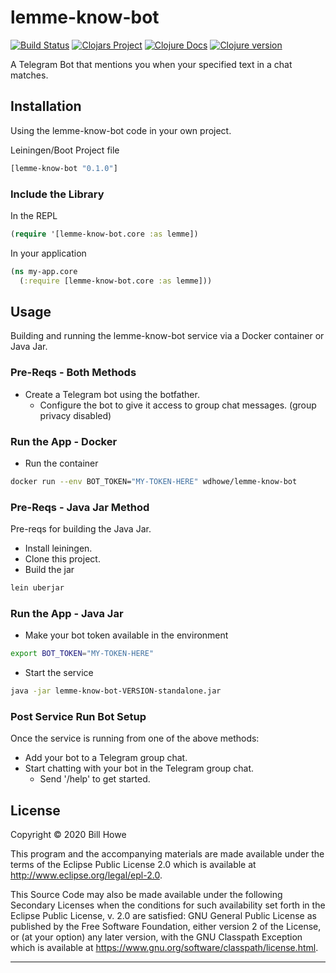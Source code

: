 # lemme-know-bot

[![Build Status][gh-actions-badge]][gh-actions] [![Clojars Project][clojars-badge]][clojars] [![Clojure Docs][cljdoc-badge]][cljdoc-link] [![Clojure version][clojure-v]](project.clj)

A Telegram Bot that mentions you when your specified text in a chat matches.

## Installation

Using the lemme-know-bot code in your own project.

Leiningen/Boot Project file

```clojure
[lemme-know-bot "0.1.0"]
```

### Include the Library

In the REPL

```clojure
(require '[lemme-know-bot.core :as lemme])
```

In your application

```clojure
(ns my-app.core
  (:require [lemme-know-bot.core :as lemme]))
```

## Usage

Building and running the lemme-know-bot service via a Docker container or Java Jar.

### Pre-Reqs - Both Methods

- Create a Telegram bot using the botfather.
  - Configure the bot to give it access to group chat messages. (group privacy disabled)

### Run the App - Docker

- Run the container

```bash
docker run --env BOT_TOKEN="MY-TOKEN-HERE" wdhowe/lemme-know-bot
```

### Pre-Reqs - Java Jar Method

Pre-reqs for building the Java Jar.

- Install leiningen.
- Clone this project.
- Build the jar

```bash
lein uberjar
```

### Run the App - Java Jar

- Make your bot token available in the environment

```bash
export BOT_TOKEN="MY-TOKEN-HERE"
```

- Start the service

```bash
java -jar lemme-know-bot-VERSION-standalone.jar
```

### Post Service Run Bot Setup

Once the service is running from one of the above methods:

- Add your bot to a Telegram group chat.
- Start chatting with your bot in the Telegram group chat.
  - Send '/help' to get started.

## License

Copyright © 2020 Bill Howe

This program and the accompanying materials are made available under the
terms of the Eclipse Public License 2.0 which is available at
<http://www.eclipse.org/legal/epl-2.0>.

This Source Code may also be made available under the following Secondary
Licenses when the conditions for such availability set forth in the Eclipse
Public License, v. 2.0 are satisfied: GNU General Public License as published by
the Free Software Foundation, either version 2 of the License, or (at your
option) any later version, with the GNU Classpath Exception which is available
at <https://www.gnu.org/software/classpath/license.html>.

----

<!-- Named page links below: /-->

[gh-actions-badge]: https://github.com/wdhowe/lemme-know-bot/workflows/ci%2Fcd/badge.svg
[gh-actions]: https://github.com/wdhowe/lemme-know-bot/actions
[cljdoc-badge]: https://cljdoc.org/badge/lemme-know-bot/lemme-know-bot
[cljdoc-link]: https://cljdoc.org/d/lemme-know-bot/lemme-know-bot/CURRENT
[clojure-v]: https://img.shields.io/badge/clojure-1.10.0-blue.svg
[clojars]: https://clojars.org/lemme-know-bot
[clojars-badge]: https://img.shields.io/clojars/v/lemme-know-bot.svg
